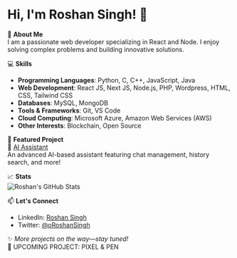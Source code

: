 # Hi, I'm Roshan Singh! 👋

🌟 **About Me**  
I am a passionate web developer specializing in React and Node. I enjoy solving complex problems and building innovative solutions.

💻 **Skills**  
- **Programming Languages**: Python, C, C++, JavaScript, Java
- **Web Development**: React JS, Next JS, Node.js, PHP, Wordpress, HTML, CSS, Tailwind CSS
- **Databases**: MySQL, MongoDB
- **Tools & Frameworks**: Git, VS Code
- **Cloud Computing**: Microsoft Azure, Amazon Web Services (AWS) 
- **Other Interests**: Blockchain, Open Source

🚀 **Featured Project**  
🔗 [AI Assistant](https://github.com/Roshan-Singh001/AI-Assistant)  
An advanced AI-based assistant featuring chat management, history search, and more!  

📈 **Stats**  
![Roshan's GitHub Stats](https://github-readme-stats.vercel.app/api?username=Roshan-Singh001&show_icons=true&theme=radical)

📫 **Let's Connect**  
- LinkedIn: [Roshan Singh](https://www.linkedin.com/in/roshan-singh-b430132b1?utm_source=share&utm_campaign=share_via&utm_content=profile&utm_medium=android_app)  
- Twitter: [@oRoshanSingh](https://x.com/oRoshanSingh?t=Xh23FFa0Fm-i0CtHDOh_bw&s=09)  

✨ *More projects on the way—stay tuned!*  
🚀 UPCOMING PROJECT: PIXEL & PEN


<!---
Roshan-Singh001/Roshan-Singh001 is a ✨ special ✨ repository because its `README.md` (this file) appears on your GitHub profile.
You can click the Preview link to take a look at your changes.
--->
